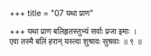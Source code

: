 +++
title = "07 यथा प्राण"

+++
यथा प्राण बलिहृतस्तुभ्यं सर्वाः प्रजा इमाः ।  
एवा तस्मै बलिं हरान् यस्त्वा शुश्रावः सुश्रवाः ॥ ९ ॥